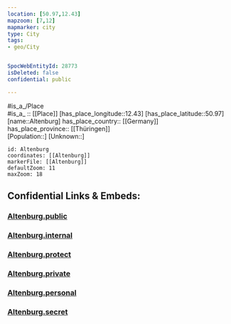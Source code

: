 ```yaml
---
location: [50.97,12.43] 
mapzoom: [7,12] 
mapmarker: city 
type: City
tags:
- geo/City


SpocWebEntityId: 28773
isDeleted: false
confidential: public

---
```

#is_a_/Place  
#is_a_ :: [[Place]] 
[has_place_longitude::12.43] 
[has_place_latitude::50.97] 
[name::Altenburg] 
has_place_country:: [[Germany]]  
has_place_province:: [[Thüringen]]  
[Population::] 
[Unknown::] 


```leaflet
id: Altenburg
coordinates: [[Altenburg]] 
markerFile: [[Altenburg]] 
defaultZoom: 11 
maxZoom: 18
```


## Confidential Links & Embeds: 

### [Altenburg.public](/_public/\Earth\Continent\Europe\Europe~Central\Germany\Germany~East\Thüringen\counties~TH\Altenburger_Land\cities~Altenburger_LandAltenburg.public.md) 

### [Altenburg.internal](/_internal/\Earth\Continent\Europe\Europe~Central\Germany\Germany~East\Thüringen\counties~TH\Altenburger_Land\cities~Altenburger_LandAltenburg.internal.md) 

### [Altenburg.protect](/_protect/\Earth\Continent\Europe\Europe~Central\Germany\Germany~East\Thüringen\counties~TH\Altenburger_Land\cities~Altenburger_LandAltenburg.protect.md) 

### [Altenburg.private](/_private/\Earth\Continent\Europe\Europe~Central\Germany\Germany~East\Thüringen\counties~TH\Altenburger_Land\cities~Altenburger_LandAltenburg.private.md) 

### [Altenburg.personal](/_personal/\Earth\Continent\Europe\Europe~Central\Germany\Germany~East\Thüringen\counties~TH\Altenburger_Land\cities~Altenburger_LandAltenburg.personal.md) 

### [Altenburg.secret](/_secret/\Earth\Continent\Europe\Europe~Central\Germany\Germany~East\Thüringen\counties~TH\Altenburger_Land\cities~Altenburger_LandAltenburg.secret.md)

